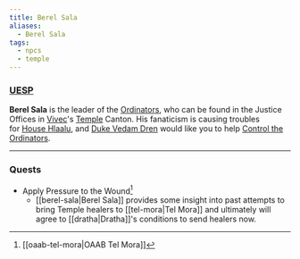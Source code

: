 ```yaml
---
title: Berel Sala
aliases:
  - Berel Sala
tags:
  - npcs
  - temple
---
```

### [UESP](https://en.uesp.net/wiki/Morrowind:Berel_Sala)
**Berel Sala** is the leader of the [Ordinators](https://en.uesp.net/wiki/Morrowind:Ordinator "Morrowind:Ordinator"), who can be found in the Justice Offices in [Vivec](https://en.uesp.net/wiki/Morrowind:Vivec_(city) "Morrowind:Vivec (city)")'s [Temple](https://en.uesp.net/wiki/Morrowind:Vivec_Temple "Morrowind:Vivec Temple") Canton. His fanaticism is causing troubles for [House Hlaalu](https://en.uesp.net/wiki/Morrowind:House_Hlaalu "Morrowind:House Hlaalu"), and [Duke Vedam Dren](https://en.uesp.net/wiki/Morrowind:Duke_Vedam_Dren "Morrowind:Duke Vedam Dren") would like you to help [Control the Ordinators](https://en.uesp.net/wiki/Morrowind:Control_the_Ordinators "Morrowind:Control the Ordinators").

***
### Quests
* Apply Pressure to the Wound[^1]
	* [[berel-sala|Berel Sala]] provides some insight into past attempts to bring Temple healers to [[tel-mora|Tel Mora]] and ultimately will agree to [[dratha|Dratha]]'s conditions to send healers now.

[^1]: [[oaab-tel-mora|OAAB Tel Mora]]